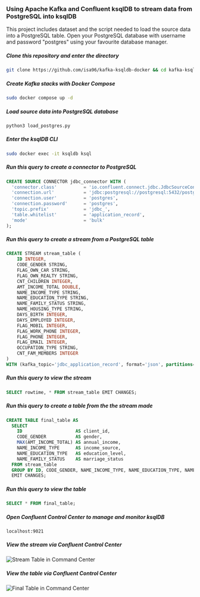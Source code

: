 ### Using Apache Kafka and Confluent ksqlDB to stream data from PostgreSQL into ksqlDB

This project includes dataset and the script needed to load the source data into a PostgreSQL table. 
Open your PostgreSQL database with username and password "postgres" using your favourite database manager.

##### Clone this repository and enter the directory
```bash
git clone https://github.com/isa96/kafka-ksqldb-docker && cd kafka-ksqldb-docker
```

##### Create Kafka stacks with Docker Compose
```bash
sudo docker compose up -d
```

##### Load source data into PostgreSQL database
```bash
python3 load_postgres.py
```

##### Enter the ksqlDB CLI
```bash
sudo docker exec -it ksqldb ksql
```

##### Run this query to create a connector to PostgreSQL
```sql
CREATE SOURCE CONNECTOR jdbc_connector WITH (
  'connector.class'          = 'io.confluent.connect.jdbc.JdbcSourceConnector',
  'connection.url'           = 'jdbc:postgresql://postgresql:5432/postgres',
  'connection.user'          = 'postgres',
  'connection.password'      = 'postgres',
  'topic.prefix'             = 'jdbc_',
  'table.whitelist'          = 'application_record',
  'mode'                     = 'bulk'
);
```

##### Run this query to create a stream from a PostgreSQL table
```sql
CREATE STREAM stream_table (
    ID INTEGER,
    CODE_GENDER STRING,
    FLAG_OWN_CAR STRING,
    FLAG_OWN_REALTY STRING,
    CNT_CHILDREN INTEGER,
    AMT_INCOME_TOTAL DOUBLE,
    NAME_INCOME_TYPE STRING,
    NAME_EDUCATION_TYPE STRING,
    NAME_FAMILY_STATUS STRING,
    NAME_HOUSING_TYPE STRING,
    DAYS_BIRTH INTEGER,
    DAYS_EMPLOYED INTEGER,
    FLAG_MOBIL INTEGER,
    FLAG_WORK_PHONE INTEGER,
    FLAG_PHONE INTEGER, 
    FLAG_EMAIL INTEGER, 
    OCCUPATION_TYPE STRING, 
    CNT_FAM_MEMBERS INTEGER
)
WITH (kafka_topic='jdbc_application_record', format='json', partitions=1);
```

##### Run this query to view the stream
```sql
SELECT rowtime, * FROM stream_table EMIT CHANGES;
```

##### Run this query to create a table from the the stream made
```sql
CREATE TABLE final_table AS
  SELECT
    ID                    AS client_id,
    CODE_GENDER           AS gender,
    MAX(AMT_INCOME_TOTAL) AS annual_income,
    NAME_INCOME_TYPE      AS income_source,
    NAME_EDUCATION_TYPE   AS education_level,
    NAME_FAMILY_STATUS    AS marriage_status
  FROM stream_table
  GROUP BY ID, CODE_GENDER, NAME_INCOME_TYPE, NAME_EDUCATION_TYPE, NAME_FAMILY_STATUS
  EMIT CHANGES;
```

##### Run this query to view the table
```sql
SELECT * FROM final_table;
```

##### Open Confluent Control Center to manage and monitor ksqlDB
```
localhost:9021
```

##### View the stream via Confluent Control Center
![Stream Table in Command Center](https://user-images.githubusercontent.com/110159876/208239535-4cd5c539-51f7-475c-aa37-28825a6f8f50.jpg)

##### View the table via Confluent Control Center
![Final Table in Command Center](https://user-images.githubusercontent.com/110159876/208239537-7ed20560-9c23-4201-847b-0b8e3bc2d4ee.jpg)
